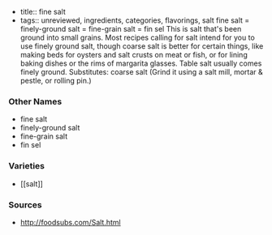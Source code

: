 - title:: fine salt
- tags:: unreviewed, ingredients, categories, flavorings, salt
fine salt = finely-ground salt = fine-grain salt = fin sel This is salt that's been ground into small grains. Most recipes calling for salt intend for you to use finely ground salt, though coarse salt is better for certain things, like making beds for oysters and salt crusts on meat or fish, or for lining baking dishes or the rims of margarita glasses. Table salt usually comes finely ground. Substitutes: coarse salt (Grind it using a salt mill, mortar & pestle, or rolling pin.)

### Other Names

* fine salt
* finely-ground salt
* fine-grain salt
* fin sel

### Varieties

* [[salt]]

### Sources
* http://foodsubs.com/Salt.html
